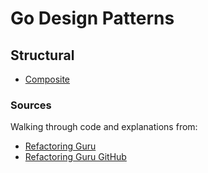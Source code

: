 # Go Design Patterns

[//]: # (## Creational)

[//]: # (- [Abstract Factory]&#40;abstract-factory.py&#41;)

[//]: # (- [Builder]&#40;builder.py&#41;)

[//]: # (- [Factory Method]&#40;factory-method.py&#41;)

[//]: # (- [Prototype]&#40;prototype.py&#41;)

[//]: # (- Singleton)

[//]: # (  - [Naive]&#40;singleton-naive.py&#41;)

[//]: # (  - [Thread Safe]&#40;singleton-thread-safe.py&#41;)

## Structural

[//]: # (- [Adapter]&#40;adapter.py&#41;)

[//]: # (- [Bridge]&#40;bridge.py&#41;)
- [Composite](composite)

[//]: # (- [Decorator]&#40;decorator.py&#41;)

[//]: # (- [Flyweight]&#40;flyweight.py&#41;)

[//]: # (- [Proxy]&#40;proxy.py&#41;)

[//]: # (## Behavioral)

[//]: # (- [Chain of Responsibility]&#40;chain-of-responsibility.py&#41;)

[//]: # (- [Command]&#40;command.py&#41;)

[//]: # (- [Iterator]&#40;iterator.py&#41;)

[//]: # (- [Mediator]&#40;mediator.py&#41;)

[//]: # (- [Memento]&#40;memento.py&#41;)

[//]: # (- [Observer]&#40;observer.py&#41;)

[//]: # (- [State]&#40;state.py&#41;)

[//]: # (- [Strategy]&#40;strategy.py&#41;)

[//]: # (- [Template Method]&#40;template-method.py&#41;)

[//]: # (- [Visitor]&#40;visitor.py&#41;)

### Sources
Walking through code and explanations from:
- [Refactoring Guru](https://refactoring.guru)
- [Refactoring Guru GitHub](https://github.com/RefactoringGuru)